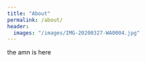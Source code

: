 ```yaml
---
title: "About"
permalink: /about/
header:
  images: "/images/IMG-20200327-WA0004.jpg"
---
```

  the amn is here
